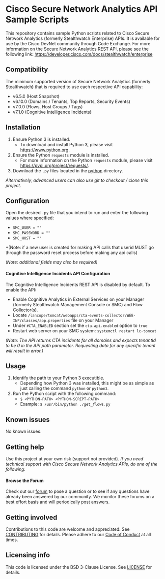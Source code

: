 # Cisco Secure Network Analytics API Sample Scripts
This repository contains sample Python scripts related to Cisco Secure Network Analytics (formerly Stealthwatch Enterprise) APIs. It is available for use by the Cisco DevNet community through Code Exchange.
For more information on the Secure Network Analytics REST API, please see the following link: https://developer.cisco.com/docs/stealthwatch/enterprise

## Compatibility
The minimum supported version of Secure Network Analytics (formerly Stealthwatch) that is required to use each respective API capability:
   * v6.5.0 (Host Snapshot)
   * v6.10.0 (Domains / Tenants, Top Reports, Security Events)
   * v7.0.0 (Flows, Host Groups / Tags)
   * v7.1.0 (Cognitive Intelligence Incidents)

## Installation
1. Ensure Python 3 is installed.
   * To download and install Python 3, please visit https://www.python.org.
2. Ensure the Python `requests` module is installed.
   * For more information on the Python `requests` module, please visit https://pypi.org/project/requests/.
3. Download the `.py` files located in the [python](python) directory.

*Alternatively, advanced users can also use git to checkout / clone this project.*

## Configuration
Open the desired `.py` file that you intend to run and enter the following values where specified:
* `SMC_USER = ""`
* `SMC_PASSWORD = ""`
* `SMC_HOST = ""`

*(Note: if a new user is created for making API calls that userid MUST go through the password reset process before making any api calls)

*(Note: additional fields may also be required)*

#### **Cognitive Intelligence Incidents API Configuration**
The Cognitive Intelligence Incidents REST API is disabled by default. To enable the API:

* Enable Cognitive Analytics in External Services on your Manager (formerly Stealthwatch Management Console or SMC) and Flow Collector(s).
* Locate `/lancope/tomcat/webapps/cta-events-collector/WEB-INF/classes/app.properties` file on your Manager
* Under `#CTA_ENABLED` section set the `cta.api.enabled` option to `true`
* Restart web server on your SMC system: `systemctl restart lc-tomcat`

*(Note: The API returns CTA incidents for all domains and expects tenantId to be 0 in the API path parameter. Requesting data for any specific tenant will result in error.)*

## Usage
<!--
Show users how to use the code. Be specific. Use appropriate formatting when showing code snippets or command line output. If a particular [DevNet Sandbox](https://developer.cisco.com/sandbox/) or [Learning Lab](https://developer.cisco.com/learning-labs/) can be used in to provide a network or other resources to be used with this code, call that out here.
-->
1. Identify the path to your Python 3 executible. 
    * Depending how Python 3 was installed, this might be as simple as just calling the command `python` or `python3`.
2. Run the Python script with the following command:
    * `$ <PYTHON-PATH> <PYTHON-SCRIPT-PATH>`
    * Example: `$ /usr/bin/python ./get_flows.py`

## Known issues
No known issues.

## Getting help
Use this project at your own risk (support not provided). *If you need technical support with Cisco Secure Network Analytics APIs, do one of the following:*

#### Browse the Forum
Check out our [forum](https://community.cisco.com/t5/custom/page/page-id/customFilteredByMultiLabel?board=j-disc-dev-security&labels=stealthwatch) to pose a question or to see if any questions have already been answered by our community. We monitor these forums on a best effort basis and will periodically post answers. 


## Getting involved
Contributions to this code are welcome and appreciated. See [CONTRIBUTING](CONTRIBUTING.md) for details. Please adhere to our [Code of Conduct](CODE_OF_CONDUCT.md) at all times.

## Licensing info
This code is licensed under the BSD 3-Clause License. See [LICENSE](LICENSE) for details. 

